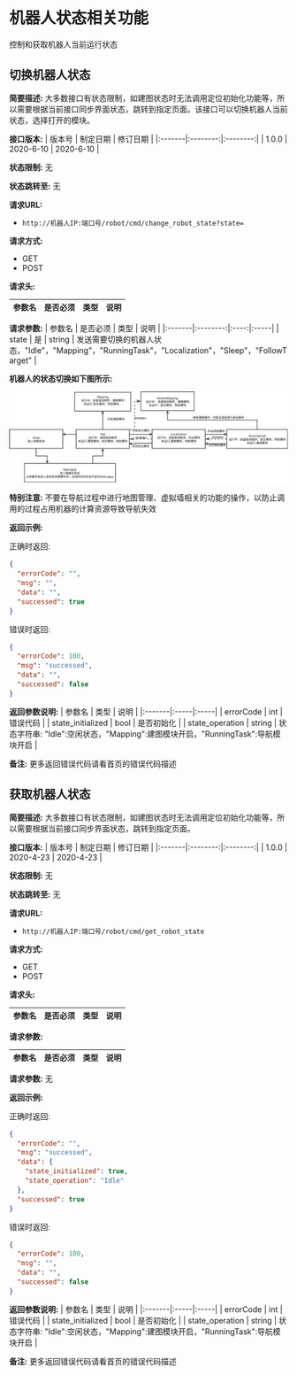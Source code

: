 # 机器人状态相关功能

控制和获取机器人当前运行状态

## 切换机器人状态

**简要描述:**
大多数接口有状态限制，如建图状态时无法调用定位初始化功能等，所以需要根据当前接口同步界面状态，跳转到指定页面。该接口可以切换机器人当前状态，选择打开的模块。

**接口版本:**
| 版本号 | 制定日期 | 修订日期 |
|:-------|:--------:|:--------:|
| 1.0.0  | 2020-6-10 | 2020-6-10 |

**状态限制:** 无

**状态跳转至:** 无

**请求URL:** 
- `http://机器人IP:端口号/robot/cmd/change_robot_state?state=`

**请求方式:**
- GET 
- POST

**请求头:**

| <nobr>参数名</nobr> | <nobr>是否必须</nobr> | 类型 | 说明 |
|:-------|:--------:|:----:|:-----|

**请求参数:**
| <nobr>参数名</nobr> | <nobr>是否必须</nobr> | 类型 | 说明 |
|:-------|:--------:|:----:|:-----|
| state | 是 | string | 发送需要切换的机器人状态，"Idle"，"Mapping"，"RunningTask"，"Localization"，"Sleep"，"FollowTarget" |

**机器人的状态切换如下图所示:**

![状态切换图](/images/deeprobot01/development-guide/status-transition.png)

**特别注意:** 不要在导航过程中进行地图管理、虚拟墙相关的功能的操作，以防止调用的过程占用机器的计算资源导致导航失效

**返回示例:**

正确时返回:
```json
{
  "errorCode": "",
  "msg": "",
  "data": "",
  "successed": true
}
```

错误时返回:
```json
{
  "errorCode": 100,
  "msg": "successed",
  "data": "",
  "successed": false
}
```

**返回参数说明:**
| 参数名 | 类型 | 说明 |
|:-------|:-----|:-----|
| errorCode | int | 错误代码 |
| state_initialized | bool | 是否初始化 |
| state_operation | string | 状态字符串: "Idle":空闲状态，"Mapping":建图模块开启，"RunningTask":导航模块开启 |

**备注:**
更多返回错误代码请看首页的错误代码描述

## 获取机器人状态

**简要描述:**
大多数接口有状态限制，如建图状态时无法调用定位初始化功能等，所以需要根据当前接口同步界面状态，跳转到指定页面。

**接口版本:**
| 版本号 | 制定日期 | 修订日期 |
|:-------|:--------:|:--------:|
| 1.0.0  | 2020-4-23 | 2020-4-23 |

**状态限制:** 无

**状态跳转至:** 无

**请求URL:** 
- `http://机器人IP:端口号/robot/cmd/get_robot_state`

**请求方式:**
- GET 
- POST

**请求头:**

| <nobr>参数名</nobr> | <nobr>是否必须</nobr> | 类型 | 说明 |
|:-------|:--------:|:----:|:-----|

**请求参数:**

| <nobr>参数名</nobr> | <nobr>是否必须</nobr> | 类型 | 说明 |
|:-------|:--------:|:----:|:-----|

**请求参数:** 无

**返回示例:**

正确时返回:
```json
{
  "errorCode": "",
  "msg": "successed",
  "data": {
    "state_initialized": true,
    "state_operation": "Idle"
  },
  "successed": true
}
```

错误时返回:
```json
{
  "errorCode": 100,
  "msg": "",
  "data": "",
  "successed": false
}
```

**返回参数说明:**
| 参数名 | 类型 | 说明 |
|:-------|:-----|:-----|
| errorCode | int | 错误代码 |
| state_initialized | bool | 是否初始化 |
| state_operation | string | 状态字符串: "Idle":空闲状态，"Mapping":建图模块开启，"RunningTask":导航模块开启 |

**备注:**
更多返回错误代码请看首页的错误代码描述 
